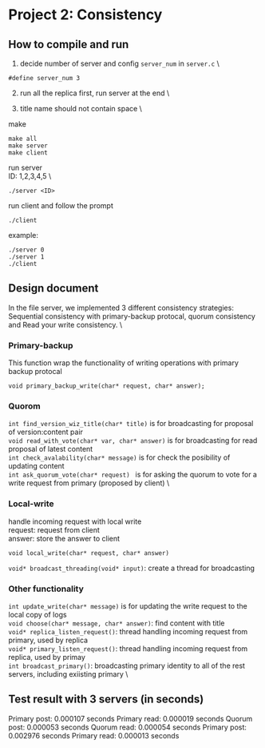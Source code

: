 # Project 2: Consistency

## How to compile and run

1. decide number of server and config ```server_num``` in ```server.c``` \
```
#define server_num 3
```

2. run all the replica first, run server at the end \

3. title name should not contain space \

make
```
make all
make server
make client
```

run server \
ID: 1,2,3,4,5 \
```
./server <ID>
```

run client and follow the prompt
```
./client
```

example:
```
./server 0
./server 1 
./client
```

## Design document
In the file server, we implemented 3 different consistency strategies: Sequential consistency with primary-backup protocal, quorum consistency and Read your write consistency. \
### Primary-backup
This function wrap the functionality of writing operations with primary backup protocal 
```
void primary_backup_write(char* request, char* answer);
```
### Quorom
```int find_version_wiz_title(char* title)``` is for broadcasting for proposal of version:content pair \
```void read_with_vote(char* var, char* answer)``` is for broadcasting for read proposal of latest content \
```int check_avalability(char* message)``` is for check the posibility of updating content \
```int ask_quorum_vote(char* request) ``` is for asking the quorum to vote for a write request from primary (proposed by client) \

### Local-write
handle incoming request with local write \
request: request from client \
answer: store the answer to client 
```
void local_write(char* request, char* answer)
```
```void* broadcast_threading(void* input)```: create a thread for broadcasting
### Other functionality
```int update_write(char* message)``` is for updating the write request to the local copy of logs \
```void choose(char* message, char* answer)```: find content with title \
```void* replica_listen_request()```: thread handling incoming request from primary, used by replica \
```void* primary_listen_request()```: thread handling incoming request from replica, used by primay \
```int broadcast_primary()```: broadcasting primary identity to all of the rest servers, including exiisting primary \


## Test result with 3 servers (in seconds)
Primary post: 0.000107 seconds
Primary read: 0.000019 seconds
Quorum post: 0.000053 seconds
Quorum read:  0.000054 seconds
Primary post: 0.002976 seconds
Primary read: 0.000013 seconds